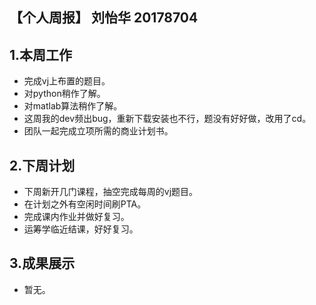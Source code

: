 ## **【个人周报】 刘怡华 20178704**

## 1.本周工作

- 完成vj上布置的题目。
- 对python稍作了解。
- 对matlab算法稍作了解。
- 这周我的dev频出bug，重新下载安装也不行，题没有好好做，改用了cd。
- 团队一起完成立项所需的商业计划书。


## 2.下周计划
 
- 下周新开几门课程，抽空完成每周的vj题目。 
- 在计划之外有空闲时间刷PTA。
- 完成课内作业并做好复习。
- 运筹学临近结课，好好复习。

## 3.成果展示

- 暂无。
